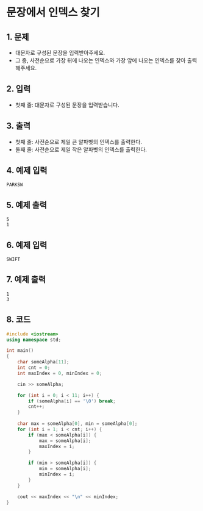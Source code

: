 # 문장에서 인덱스 찾기 #

## 1. 문제
- 대문자로 구성된 문장을 입력받아주세요.
- 그 중, 사전순으로 가장 뒤에 나오는 인덱스와 가장 앞에 나오는 인덱스를 찾아 출력해주세요.

## 2. 입력
- 첫째 줄: 대문자로 구성된 문장을 입력받습니다.

## 3. 출력
- 첫째 줄: 사전순으로 제일 큰 알파벳의 인덱스를 출력한다.
- 둘째 줄: 사전순으로 제일 작은 알파벳의 인덱스를 출력한다.

## 4. 예제 입력
```
PARKSW
```

## 5. 예제 출력
```
5
1
```

## 6. 예제 입력

```
SWIFT
```

## 7. 예제 출력

```
1
3
```

## 8. 코드

```c++
#include <iostream>
using namespace std;

int main()
{
    char someAlpha[11];
    int cnt = 0;
    int maxIndex = 0, minIndex = 0;

    cin >> someAlpha;

    for (int i = 0; i < 11; i++) {
        if (someAlpha[i] == '\0') break;
        cnt++;
    }
    
    char max = someAlpha[0], min = someAlpha[0];
    for (int i = 1; i < cnt; i++) {
        if (max < someAlpha[i]) {
            max = someAlpha[i];
            maxIndex = i;
        }

        if (min > someAlpha[i]) {
            min = someAlpha[i];
            minIndex = i;
        }
    }

    cout << maxIndex << "\n" << minIndex;
}
```

